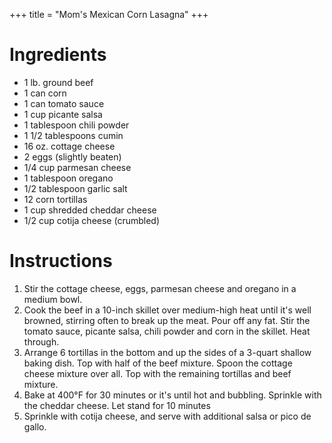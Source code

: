 +++
title = "Mom's Mexican Corn Lasagna"
+++

# Ingredients

- 1 lb. ground beef
- 1 can corn
- 1 can tomato sauce
- 1 cup picante salsa
- 1 tablespoon chili powder
- 1 1/2 tablespoons cumin
- 16 oz. cottage cheese
- 2 eggs (slightly beaten)
- 1/4 cup parmesan cheese
- 1 tablespoon oregano
- 1/2 tablespoon garlic salt
- 12 corn tortillas
- 1 cup shredded cheddar cheese
- 1/2 cup cotija cheese (crumbled)

# Instructions

1. Stir the cottage cheese, eggs, parmesan cheese and oregano in a medium bowl.
2. Cook the beef in a 10-inch skillet over medium-high heat until it's well browned, stirring often to break up the meat. Pour off any fat. Stir the tomato sauce, picante salsa, chili powder and corn in the skillet. Heat through.
3. Arrange 6 tortillas in the bottom and up the sides of a 3-quart shallow baking dish. Top with half of the beef mixture. Spoon the cottage cheese mixture over all. Top with the remaining tortillas and beef mixture.
4. Bake at 400°F for 30 minutes or it's until hot and bubbling. Sprinkle with the cheddar cheese. Let stand for 10 minutes
5. Sprinkle with cotija cheese, and serve with additional salsa or pico de gallo.
